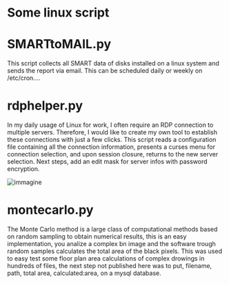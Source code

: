 # Some linux script

# SMARTtoMAIL.py
This script collects all SMART data of disks installed on a linux system and sends the report via email. This can be scheduled daily or weekly on /etc/cron....

# rdphelper.py
In my daily usage of Linux for work, I often require an RDP connection to multiple servers. Therefore, I would like to create my own tool to establish these connections with just a few clicks. This script reads a configuration file containing all the connection information, presents a curses menu for connection selection, and upon session closure, returns to the new server selection. Next steps, add an edit mask for server infos with password encryption.

![immagine](https://github.com/lalo-space/code/assets/61689946/28b0ebec-3b98-4600-9991-79840ba3d00f)

# montecarlo.py
The Monte Carlo method is a large class of computational methods based on random sampling to obtain numerical results, this is an easy implementation, you analize a complex bn image and the software trough random samples calculates the total area of the black pixels. This was used to easy test some floor plan area calculations of complex drowings in hundreds of files, the next step not published here was to put, filename, path, total area, calculated:area, on a mysql database.

